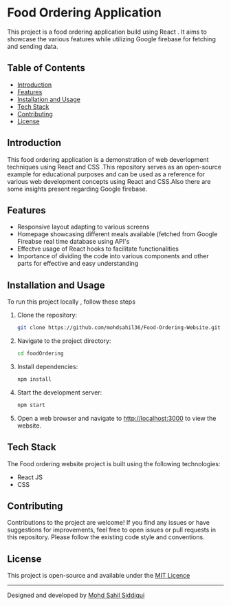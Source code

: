 
# Food Ordering Application

This project is a food ordering application build using React . It aims to showcase the various features while utilizing Google firebase for fetching and sending data.


## Table of Contents

- [Introduction](#introduction)
- [Features](#features)
- [Installation and Usage](#installation-and-usage)
- [Tech Stack](#tech-stack)
- [Contributing](#contributing)
- [License](#license)


## Introduction

This food ordering application is a demonstration of web deverlopment techniques using React and CSS .This repository serves as an open-source example for educational purposes and can be used as a reference for various web development concepts using React and CSS.Also there are some insights present regarding Google firebase.
## Features

- Responsive layout adapting to various screens
- Homepage showcasing different meals available (fetched from Google Fireabse real time database using API's
- Effectve usage of React hooks to facilitate functionalities
- Importance of dividing the code into various components and other parts for effective and easy understanding



## Installation and Usage
To run this project locally , follow these steps

1. Clone the repository:

   ```bash
   git clone https://github.com/mohdsahil36/Food-Ordering-Website.git
   ```

2. Navigate to the project directory:

   ```bash
   cd foodOrdering
   ```

3. Install dependencies:

   ```bash
   npm install
   ```

4. Start the development server:

   ```bash
   npm start
   ```

5. Open a web browser and navigate to [http://localhost:3000](http://localhost:3000) to view the website.


## Tech Stack

The Food ordering website project is built using the following technologies:

- React JS
- CSS



## Contributing

Contributions to the project are welcome! If you find any issues or have suggestions for improvements, feel free to open issues or pull requests in this repository. Please follow the existing code style and conventions.


## License

This project is open-source and available under the [MIT Licence](https://choosealicense.com/licenses/mit/)

----

Designed and developed by [Mohd Sahil Siddiqui](https://github.com/mohdsahil36)

